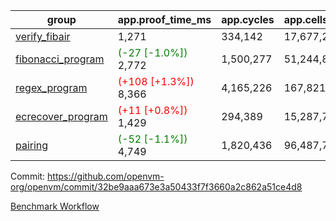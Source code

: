 | group | app.proof_time_ms | app.cycles | app.cells_used | leaf.proof_time_ms | leaf.cycles | leaf.cells_used |
| -- | -- | -- | -- | -- | -- | -- |
| [verify_fibair](https://github.com/openvm-org/openvm/blob/benchmark-results/benchmarks-pr/1529/verify_fibair-32be9aaa673e3a50433f7f3660a2c862a51ce4d8.md) | 1,271 |  334,142 |  17,677,298 |- | - | - |
| [fibonacci_program](https://github.com/openvm-org/openvm/blob/benchmark-results/benchmarks-pr/1529/fibonacci-32be9aaa673e3a50433f7f3660a2c862a51ce4d8.md) |<span style='color: green'>(-27 [-1.0%])</span> 2,772 |  1,500,277 |  51,244,863 |- | - | - |
| [regex_program](https://github.com/openvm-org/openvm/blob/benchmark-results/benchmarks-pr/1529/regex-32be9aaa673e3a50433f7f3660a2c862a51ce4d8.md) |<span style='color: red'>(+108 [+1.3%])</span> 8,366 |  4,165,226 |  167,821,872 |- | - | - |
| [ecrecover_program](https://github.com/openvm-org/openvm/blob/benchmark-results/benchmarks-pr/1529/ecrecover-32be9aaa673e3a50433f7f3660a2c862a51ce4d8.md) |<span style='color: red'>(+11 [+0.8%])</span> 1,429 |  294,389 |  15,287,786 |- | - | - |
| [pairing](https://github.com/openvm-org/openvm/blob/benchmark-results/benchmarks-pr/1529/pairing-32be9aaa673e3a50433f7f3660a2c862a51ce4d8.md) |<span style='color: green'>(-52 [-1.1%])</span> 4,749 |  1,820,436 |  96,487,767 |- | - | - |


Commit: https://github.com/openvm-org/openvm/commit/32be9aaa673e3a50433f7f3660a2c862a51ce4d8

[Benchmark Workflow](https://github.com/openvm-org/openvm/actions/runs/14132078682)
